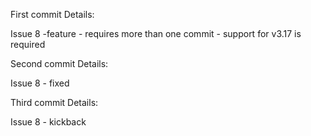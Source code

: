 First commit Details: 

Issue 8 -feature - requires more than one commit - support for v3.17 is required 

Second commit Details:

Issue 8 - fixed

Third commit Details:

Issue 8 - kickback